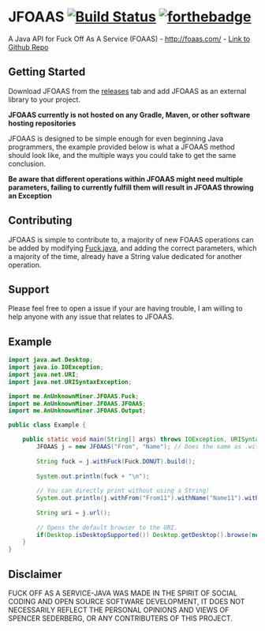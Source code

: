# JFOAAS [![Build Status](https://travis-ci.org/SSederberg/FOAAS-Java.svg?branch=master)](https://travis-ci.org/SSederberg/FOAAS-Java) [![forthebadge](http://forthebadge.com/images/badges/built-with-love.svg)](http://forthebadge.com)
A Java API for Fuck Off As A Service (FOAAS) - http://foaas.com/ - [Link to Github Repo](https://github.com/tomdionysus/foaas)

## Getting Started

Download JFOAAS from the [releases](https://github.com/SSederberg/FOAAS-Java/releases) tab and add JFOAAS as an external library to your project.

**JFOAAS currently is not hosted on any Gradle, Maven, or other software hosting repositories**

JFOAAS is designed to be simple enough for even beginning Java programmers, the example provided below is what a JFOAAS method should look like, and the multiple ways you could take to get the same conclusion.

**Be aware that different operations within JFOAAS might need multiple parameters, failing to currently fulfill them will result in JFOAAS throwing an Exception**

## Contributing
JFOAAS is simple to contribute to, a majority of new FOAAS operations can be added by modifying [Fuck.java](https://github.com/SSederberg/FOAAS-Java/blob/master/src/me/spencersederberg/jfoaas/Fuck.java), and adding the correct parameters, which a majority of the time, already have a String value dedicated for another operation.

## Support
Please feel free to open a issue if your are having trouble, I am willing to help anyone with any issue that relates to JFOAAS.

## Example

```java
import java.awt.Desktop;
import java.io.IOException;
import java.net.URI;
import java.net.URISyntaxException;

import me.AnUnknownMiner.JFOAAS.Fuck;
import me.AnUnknownMiner.JFOAAS.JFOAAS;
import me.AnUnknownMiner.JFOAAS.Output;

public class Example {

	public static void main(String[] args) throws IOException, URISyntaxException {
		JFOAAS j = new JFOAAS("From", "Name"); // Does the same as .withName() and .withFom()
		
		String fuck = j.withFuck(Fuck.DONUT).build();
		
		System.out.println(fuck + "\n");
		
		// You can directly print without using a String!
		System.out.println(j.withFrom("From11").withName("Name11").withFuck(Fuck.DIABETES).build());
		
		String uri = j.url();
		
		// Opens the default browser to the URI.
		if(Desktop.isDesktopSupported()) Desktop.getDesktop().browse(new URI(uri));
	}
}

```

## Disclaimer

FUCK OFF AS A SERVICE-JAVA WAS MADE IN THE SPIRIT OF SOCIAL CODING AND OPEN SOURCE SOFTWARE DEVELOPMENT, 
IT DOES NOT NECESSARILY REFLECT THE PERSONAL OPINIONS AND VIEWS OF SPENCER SEDERBERG, OR ANY CONTRIBUTERS 
OF THIS PROJECT.
